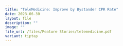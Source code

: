 ```yaml
---
title: "TeleMedicine: Improve by Bystander CPR Rate"
date: 2023-06-30
layout: file
description: ""
image: ""
file_url: /files/Feature Stories/telemedicine.pdf
variant: tiptap
---
```


